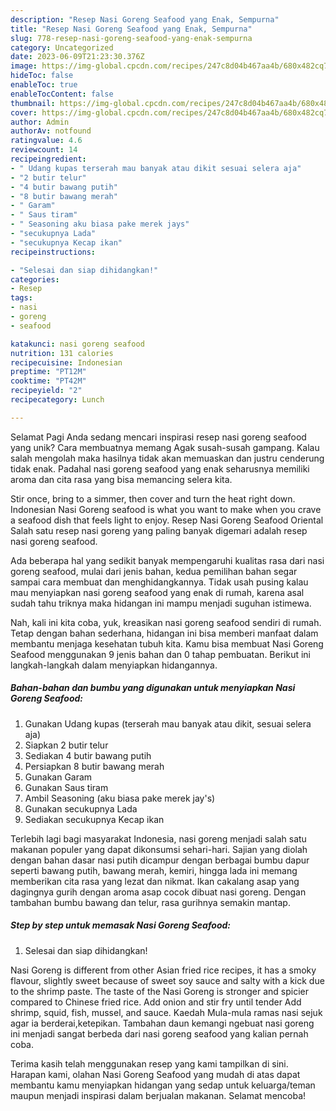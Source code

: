 ```yaml
---
description: "Resep Nasi Goreng Seafood yang Enak, Sempurna"
title: "Resep Nasi Goreng Seafood yang Enak, Sempurna"
slug: 778-resep-nasi-goreng-seafood-yang-enak-sempurna
category: Uncategorized
date: 2023-06-09T21:23:30.376Z
image: https://img-global.cpcdn.com/recipes/247c8d04b467aa4b/680x482cq70/nasi-goreng-seafood-foto-resep-utama.jpg
hideToc: false
enableToc: true
enableTocContent: false
thumbnail: https://img-global.cpcdn.com/recipes/247c8d04b467aa4b/680x482cq70/nasi-goreng-seafood-foto-resep-utama.jpg
cover: https://img-global.cpcdn.com/recipes/247c8d04b467aa4b/680x482cq70/nasi-goreng-seafood-foto-resep-utama.jpg
author: Admin
authorAv: notfound
ratingvalue: 4.6
reviewcount: 14
recipeingredient:
- " Udang kupas terserah mau banyak atau dikit sesuai selera aja"
- "2 butir telur"
- "4 butir bawang putih"
- "8 butir bawang merah"
- " Garam"
- " Saus tiram"
- " Seasoning aku biasa pake merek jays"
- "secukupnya Lada"
- "secukupnya Kecap ikan"
recipeinstructions:

- "Selesai dan siap dihidangkan!"
categories:
- Resep
tags:
- nasi
- goreng
- seafood

katakunci: nasi goreng seafood 
nutrition: 131 calories
recipecuisine: Indonesian
preptime: "PT12M"
cooktime: "PT42M"
recipeyield: "2"
recipecategory: Lunch

---
```



Selamat Pagi Anda sedang mencari inspirasi resep nasi goreng seafood yang unik? Cara membuatnya memang Agak susah-susah gampang. Kalau salah mengolah maka hasilnya tidak akan memuaskan dan justru cenderung tidak enak. Padahal nasi goreng seafood yang enak seharusnya memiliki aroma dan cita rasa yang bisa memancing selera kita.


Stir once, bring to a simmer, then cover and turn the heat right down. Indonesian Nasi Goreng seafood is what you want to make when you crave a seafood dish that feels light to enjoy. Resep Nasi Goreng Seafood Oriental Salah satu resep nasi goreng yang paling banyak digemari adalah resep nasi goreng seafood.

Ada beberapa hal yang sedikit banyak mempengaruhi kualitas rasa dari nasi goreng seafood, mulai dari jenis bahan, kedua pemilihan bahan segar sampai cara membuat dan menghidangkannya. Tidak usah pusing kalau mau menyiapkan nasi goreng seafood yang enak di rumah, karena asal sudah tahu triknya maka hidangan ini mampu menjadi suguhan istimewa.


Nah, kali ini kita coba, yuk, kreasikan nasi goreng seafood sendiri di rumah. Tetap dengan bahan sederhana, hidangan ini bisa memberi manfaat dalam membantu menjaga kesehatan tubuh kita. Kamu bisa membuat Nasi Goreng Seafood menggunakan 9 jenis bahan dan 0 tahap pembuatan. Berikut ini langkah-langkah dalam menyiapkan hidangannya.

<!--inarticleads1-->

##### Bahan-bahan dan bumbu yang digunakan untuk menyiapkan Nasi Goreng Seafood:

1. Gunakan  Udang kupas (terserah mau banyak atau dikit, sesuai selera aja)
1. Siapkan 2 butir telur
1. Sediakan 4 butir bawang putih
1. Persiapkan 8 butir bawang merah
1. Gunakan  Garam
1. Gunakan  Saus tiram
1. Ambil  Seasoning (aku biasa pake merek jay&#39;s)
1. Gunakan secukupnya Lada
1. Sediakan secukupnya Kecap ikan


Terlebih lagi bagi masyarakat Indonesia, nasi goreng menjadi salah satu makanan populer yang dapat dikonsumsi sehari-hari. Sajian yang diolah dengan bahan dasar nasi putih dicampur dengan berbagai bumbu dapur seperti bawang putih, bawang merah, kemiri, hingga lada ini memang memberikan cita rasa yang lezat dan nikmat. Ikan cakalang asap yang dagingnya gurih dengan aroma asap cocok dibuat nasi goreng. Dengan tambahan bumbu bawang dan telur, rasa gurihnya semakin mantap. 

<!--inarticleads2-->

##### Step by step untuk memasak Nasi Goreng Seafood:


1. Selesai dan siap dihidangkan!

Nasi Goreng is different from other Asian fried rice recipes, it has a smoky flavour, slightly sweet because of sweet soy sauce and salty with a kick due to the shrimp paste. The taste of the Nasi Goreng is stronger and spicier compared to Chinese fried rice. Add onion and stir fry until tender Add shrimp, squid, fish, mussel, and sauce. Kaedah Mula-mula ramas nasi sejuk agar ia berderai,ketepikan. Tambahan daun kemangi ngebuat nasi goreng ini menjadi sangat berbeda dari nasi goreng seafood yang kalian pernah coba. 

Terima kasih telah menggunakan resep yang kami tampilkan di sini. Harapan kami, olahan Nasi Goreng Seafood yang mudah di atas dapat membantu kamu menyiapkan hidangan yang sedap untuk keluarga/teman maupun menjadi inspirasi dalam berjualan makanan. Selamat mencoba!
